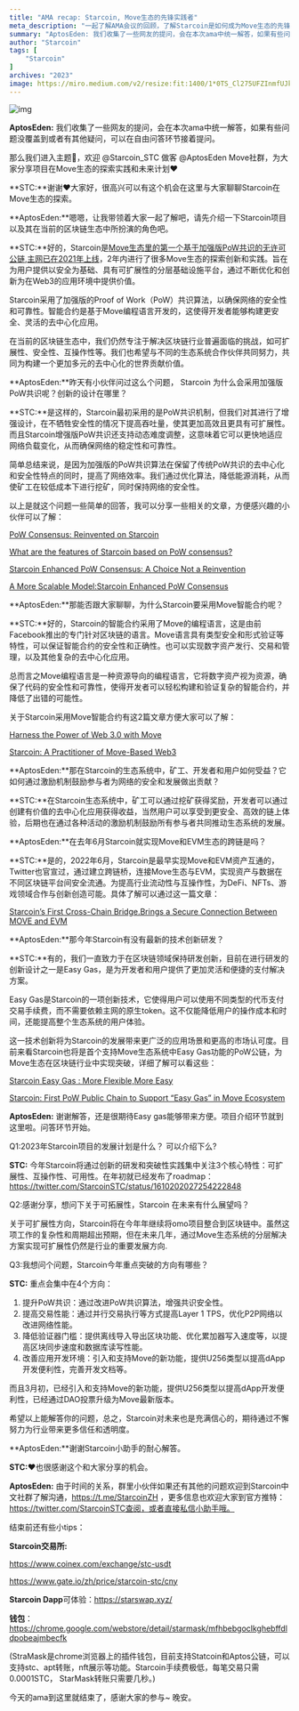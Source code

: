 ```yaml
---
title: "AMA recap: Starcoin, Move生态的先锋实践者"
meta_description: "一起了解AMA会议的回顾，了解Starcoin是如何成为Move生态的先锋实践者"
summary: "AptosEden: 我们收集了一些网友的提问，会在本次ama中统一解答，如果有些问题没覆盖到或者有其他疑问，可以在自由问答环节接着提问..."
author: "Starcoin"
tags: [
    "Starcoin"
]
archives: "2023"
image: https://miro.medium.com/v2/resize:fit:1400/1*0TS_Cl275UFZInmfUJktLA.png
---
```


![img](https://miro.medium.com/v2/resize:fit:1400/1*0TS_Cl275UFZInmfUJktLA.png)

**AptosEden:** 我们收集了一些网友的提问，会在本次ama中统一解答，如果有些问题没覆盖到或者有其他疑问，可以在自由问答环节接着提问。

那么我们进入主题🎉，欢迎 @Starcoin_STC 做客 @AptosEden Move社群，为大家分享项目在Move生态的探索实践和未来计划❤️

**STC:**谢谢❤️大家好，很高兴可以有这个机会在这里与大家聊聊Starcoin在Move生态的探索。

**AptosEden:**嗯嗯，让我带领着大家一起了解吧，请先介绍一下Starcoin项目以及其在当前的区块链生态中所扮演的角色吧。

**STC:**好的，Starcoin是[Move生态里的第一个基于加强版PoW共识的无许可公链,主网已在2021年上线](https://www.bloomberg.com/press-releases/2021-09-22/westar-launches-first-permissionless-public-chain-starcoin)，2年内进行了很多Move生态的探索创新和实践。旨在为用户提供以安全为基础、具有可扩展性的分层基础设施平台，通过不断优化和创新为在Web3的应用环境中提供价值。

Starcoin采用了加强版的Proof of Work（PoW）共识算法，以确保网络的安全性和可靠性。智能合约是基于Move编程语言开发的，这使得开发者能够构建更安全、灵活的去中心化应用。

在当前的区块链生态中，我们仍然专注于解决区块链行业普遍面临的挑战，如可扩展性、安全性、互操作性等。我们也希望与不同的生态系统合作伙伴共同努力，共同为构建一个更加多元的去中心化的世界贡献价值。

**AptosEden:**昨天有小伙伴问过这么个问题， Starcoin 为什么会采用加强版PoW共识呢？创新的设计在哪里？

**STC:**是这样的，Starcoin最初采用的是PoW共识机制，但我们对其进行了增强设计，在不牺牲安全性的情况下提高吞吐量，使其更加高效且更具有可扩展性。而且Starcoin增强版PoW共识还支持动态难度调整，这意味着它可以更快地适应网络负载变化，从而确保网络的稳定性和可靠性。

简单总结来说，是因为加强版的PoW共识算法在保留了传统PoW共识的去中心化和安全性特点的同时，提高了网络效率。我们通过优化算法，降低能源消耗，从而使矿工在较低成本下进行挖矿，同时保持网络的安全性。

以上是就这个问题一些简单的回答，我可以分享一些相关的文章，方便感兴趣的小伙伴可以了解：

[PoW Consensus: Reinvented on Starcoin](https://medium.com/@starcoin/pow-consensus-reinvented-on-starcoin-ee02af46519a)

[What are the features of Starcoin based on PoW consensus?](https://medium.com/@starcoin/what-are-the-features-of-starcoin-based-on-pow-consensus-547d4247d0d0)

[Starcoin Enhanced PoW Consensus: A Choice Not a Reinvention](https://medium.com/@starcoin/starcoin-enhanced-pow-consensus-a-choice-not-a-reinvention-e205b4a2fa5b)

[A More Scalable Model:Starcoin Enhanced PoW Consensus](https://medium.com/@starcoin/a-more-scalable-model-starcoin-enhanced-pow-consensus-d07cf2d45875)

**AptosEden:**那能否跟大家聊聊，为什么Starcoin要采用Move智能合约呢？

**STC:**好的，Starcoin的智能合约采用了Move的编程语言，这是由前Facebook推出的专门针对区块链的语言。Move语言具有类型安全和形式验证等特性，可以保证智能合约的安全性和正确性。也可以实现数字资产发行、交易和管理，以及其他复杂的去中心化应用。

总而言之Move编程语言是一种资源导向的编程语言，它将数字资产视为资源，确保了代码的安全性和可靠性，使得开发者可以轻松构建和验证复杂的智能合约，并降低了出错的可能性。

关于Starcoin采用Move智能合约有这2篇文章方便大家可以了解：

[Harness the Power of Web 3.0 with Move](https://medium.com/@starcoin/harness-the-power-of-web-3-0-with-move-97cc5a30a457)

[Starcoin: A Practitioner of Move-Based Web3](https://medium.com/@starcoin/starcoin-a-practitioner-of-move-based-web3-25703c5bbaed)

**AptosEden:**那在Starcoin的生态系统中，矿工、开发者和用户如何受益？它如何通过激励机制鼓励参与者为网络的安全和发展做出贡献？

**STC:**在Starcoin生态系统中，矿工可以通过挖矿获得奖励，开发者可以通过创建有价值的去中心化应用获得收益，当然用户可以享受到更安全、高效的链上体验，后期也在通过各种活动的激励机制鼓励所有参与者共同推动生态系统的发展。

**AptosEden:**在去年6月Starcoin就实现Move和EVM生态的跨链是吗？

**STC:**是的，2022年6月，Starcoin是最早实现Move和EVM资产互通的，Twitter也官宣过，通过建立跨链桥，连接Move生态与EVM，实现资产与数据在不同区块链平台间安全流通。为提高行业流动性与互操作性，为DeFi、NFTs、游戏领域合作与创新创造可能。具体了解可以通过这一篇文章：

[Starcoin’s First Cross-Chain Bridge.Brings a Secure Connection Between MOVE and EVM](https://medium.com/@starcoin/starcoins-first-cross-chain-bridge-brings-a-secure-connection-between-move-and-evm-ba7a5680bca8)

**AptosEden:**那今年Starcoin有没有最新的技术创新研发？

**STC:**有的，我们一直致力于在区块链领域保持研发创新，目前在进行研发的创新设计之一是Easy Gas，是为开发者和用户提供了更加灵活和便捷的支付解决方案。

Easy Gas是Starcoin的一项创新技术，它使得用户可以使用不同类型的代币支付交易手续费，而不需要依赖主网的原生token。这不仅能降低用户的操作成本和时间，还能提高整个生态系统的用户体验。

这一技术创新将为Starcoin的发展带来更广泛的应用场景和更高的市场认可度。目前来看Starcoin也将是首个支持Move生态系统中Easy Gas功能的PoW公链，为Move生态在区块链行业中实现突破，详细了解可以看这些：

[Starcoin Easy Gas : More Flexible,More Easy](https://starcoin.medium.com/starcoin-easy-gas-more-flexible-more-easy-f242d7fb96b5)

[Starcoin: First PoW Public Chain to Support “Easy Gas” in Move Ecosystem](https://starcoin.medium.com/starcoin-first-pow-public-chain-to-support-easy-gas-in-move-ecosystem-8c2612d396ce)

**AptosEden:** 谢谢解答，还是很期待Easy gas能够带来方便。项目介绍环节就到这里啦。问答环节开始。

Q1:2023年Starcoin项目的发展计划是什么？ 可以介绍下么?

**STC:** 今年Starcoin将通过创新的研发和突破性实践集中关注3个核心特性：可扩展性、互操作性、可用性。在年初就已经发布了roadmap：https://twitter.com/StarcoinSTC/status/1610202027254222848

Q2:感谢分享，想问下关于可拓展性，Starcoin 在未来有什么展望吗？

关于可扩展性方向，Starcoin将在今年年继续将omo项目整合到区块链中。虽然这项工作的复杂性和周期超出预期，但在未来几年，通过Move生态系统的分层解决方案实现可扩展性仍然是行业的重要发展方向.

Q3:我想问个问题，Starcoin今年重点突破的方向有哪些？

**STC:** 重点会集中在4个方向：

1. 提升PoW共识：通过改进PoW共识算法，增强共识安全性。
2. 提高交易性能：通过并行交易执行等方式提高Layer 1 TPS，优化P2P网络以改进网络性能。
3. 降低验证器门槛：提供离线导入导出区块功能、优化累加器写入速度等，以提高区块同步速度和数据库读写性能。
4. 改善应用开发环境：引入和支持Move的新功能，提供U256类型以提高dApp开发便利性，完善开发文档等。

而且3月初，已经引入和支持Move的新功能，提供U256类型以提高dApp开发便利性，已经通过DAO投票升级为Move最新版本。

希望以上能解答你的问题，总之，Starcoin对未来也是充满信心的，期待通过不懈努力为行业带来更多信任和透明度。

**AptosEden:**谢谢Starcoin小助手的耐心解答。

**STC:**❤️也很感谢这个和大家分享的机会。

**AptosEden:** 由于时间的关系，群里小伙伴如果还有其他的问题欢迎到Starcoin中文社群了解沟通，https://t.me/StarcoinZH ，更多信息也欢迎大家到官方推特：https://twitter.com/StarcoinSTC查阅，或者直接私信小助手哦。

结束前还有些小tips：

**Starcoin交易所:**

https://www.coinex.com/exchange/stc-usdt

https://www.gate.io/zh/price/starcoin-stc/cny

**Starcoin Dapp**可体验：https://starswap.xyz/

**钱包**：https://chrome.google.com/webstore/detail/starmask/mfhbebgoclkghebffdldpobeajmbecfk

(StraMask是chrome浏览器上的插件钱包，目前支持Statcoin和Aptos公链，可以支持stc、apt转账，nft展示等功能。Starcoin手续费极低，每笔交易只需0.0001STC， StarMask转账只需要几秒。)

今天的ama到这里就结束了，感谢大家的参与~ 晚安。